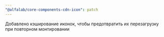 ```yaml
---
"@alfalab/core-components-cdn-icon": patch
---
```


Добавлено кэширование иконок, чтобы предотвратить их перезагрузку при повторном монтировании 

